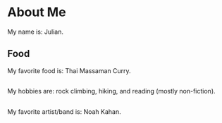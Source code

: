 # About Me
My name is: Julian.

## Food
My favorite food is: Thai Massaman Curry.

## 
My hobbies are: rock climbing, hiking, and reading (mostly non-fiction).

##
My favorite artist/band is: Noah Kahan.